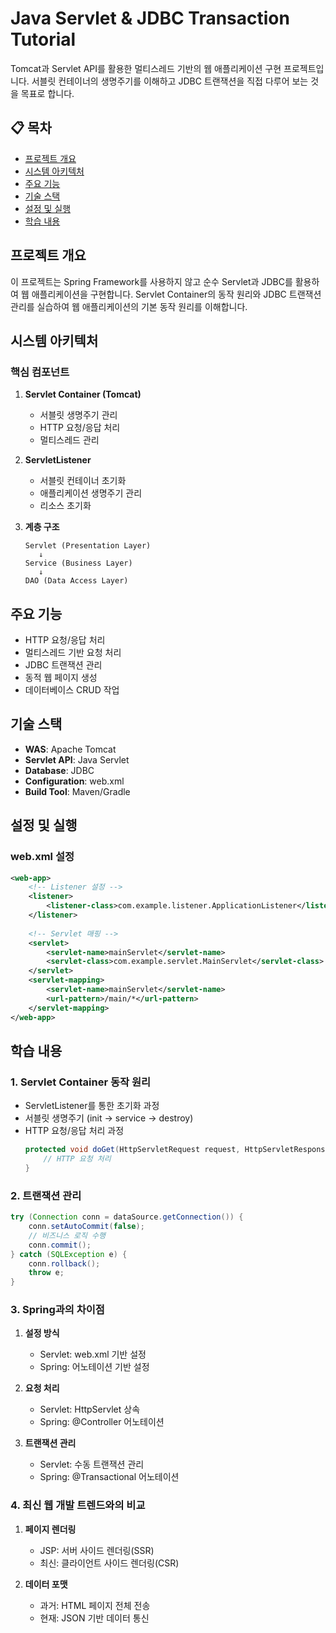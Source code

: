 # Java Servlet & JDBC Transaction Tutorial

Tomcat과 Servlet API를 활용한 멀티스레드 기반의 웹 애플리케이션 구현 프로젝트입니다. 서블릿 컨테이너의 생명주기를 이해하고 JDBC 트랜잭션을 직접 다루어 보는 것을 목표로 합니다.

## 📋 목차
- [프로젝트 개요](#프로젝트-개요)
- [시스템 아키텍처](#시스템-아키텍처)
- [주요 기능](#주요-기능)
- [기술 스택](#기술-스택)
- [설정 및 실행](#설정-및-실행)
- [학습 내용](#학습-내용)

## 프로젝트 개요
이 프로젝트는 Spring Framework를 사용하지 않고 순수 Servlet과 JDBC를 활용하여 웹 애플리케이션을 구현합니다. Servlet Container의 동작 원리와 JDBC 트랜잭션 관리를 실습하여 웹 애플리케이션의 기본 동작 원리를 이해합니다.

## 시스템 아키텍처
### 핵심 컴포넌트
1. **Servlet Container (Tomcat)**
   - 서블릿 생명주기 관리
   - HTTP 요청/응답 처리
   - 멀티스레드 관리

2. **ServletListener**
   - 서블릿 컨테이너 초기화
   - 애플리케이션 생명주기 관리
   - 리소스 초기화

3. **계층 구조**
   ```
   Servlet (Presentation Layer)
      ↓
   Service (Business Layer)
      ↓
   DAO (Data Access Layer)
   ```

## 주요 기능
- HTTP 요청/응답 처리
- 멀티스레드 기반 요청 처리
- JDBC 트랜잭션 관리
- 동적 웹 페이지 생성
- 데이터베이스 CRUD 작업

## 기술 스택
- **WAS**: Apache Tomcat
- **Servlet API**: Java Servlet
- **Database**: JDBC
- **Configuration**: web.xml
- **Build Tool**: Maven/Gradle

## 설정 및 실행
### web.xml 설정
```xml
<web-app>
    <!-- Listener 설정 -->
    <listener>
        <listener-class>com.example.listener.ApplicationListener</listener-class>
    </listener>
    
    <!-- Servlet 매핑 -->
    <servlet>
        <servlet-name>mainServlet</servlet-name>
        <servlet-class>com.example.servlet.MainServlet</servlet-class>
    </servlet>
    <servlet-mapping>
        <servlet-name>mainServlet</servlet-name>
        <url-pattern>/main/*</url-pattern>
    </servlet-mapping>
</web-app>
```

## 학습 내용
### 1. Servlet Container 동작 원리
- ServletListener를 통한 초기화 과정
- 서블릿 생명주기 (init → service → destroy)
- HTTP 요청/응답 처리 과정
  ```java
  protected void doGet(HttpServletRequest request, HttpServletResponse response) {
      // HTTP 요청 처리
  }
  ```

### 2. 트랜잭션 관리
```java
try (Connection conn = dataSource.getConnection()) {
    conn.setAutoCommit(false);
    // 비즈니스 로직 수행
    conn.commit();
} catch (SQLException e) {
    conn.rollback();
    throw e;
}
```

### 3. Spring과의 차이점
1. **설정 방식**
   - Servlet: web.xml 기반 설정
   - Spring: 어노테이션 기반 설정

2. **요청 처리**
   - Servlet: HttpServlet 상속
   - Spring: @Controller 어노테이션

3. **트랜잭션 관리**
   - Servlet: 수동 트랜잭션 관리
   - Spring: @Transactional 어노테이션

### 4. 최신 웹 개발 트렌드와의 비교
1. **페이지 렌더링**
   - JSP: 서버 사이드 렌더링(SSR)
   - 최신: 클라이언트 사이드 렌더링(CSR)

2. **데이터 포맷**
   - 과거: HTML 페이지 전체 전송
   - 현재: JSON 기반 데이터 통신
